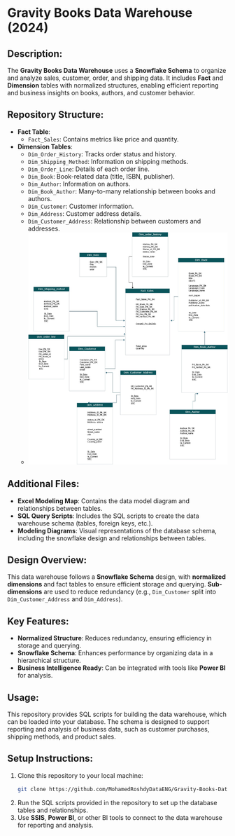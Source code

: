 # Gravity Books Data Warehouse (2024)

## Description:
The **Gravity Books Data Warehouse** uses a **Snowflake Schema** to organize and analyze sales, customer, order, and shipping data. It includes **Fact** and **Dimension** tables with normalized structures, enabling efficient reporting and business insights on books, authors, and customer behavior.

## Repository Structure:
- **Fact Table**:
  - `Fact_Sales`: Contains metrics like price and quantity.
- **Dimension Tables**:
  - `Dim_Order_History`: Tracks order status and history.
  - `Dim_Shipping_Method`: Information on shipping methods.
  - `Dim_Order_Line`: Details of each order line.
  - `Dim_Book`: Book-related data (title, ISBN, publisher).
  - `Dim_Author`: Information on authors.
  - `Dim_Book_Author`: Many-to-many relationship between books and authors.
  - `Dim_Customer`: Customer information.
  - `Dim_Address`: Customer address details.
  - `Dim_Customer_Address`: Relationship between customers and addresses.
  - ![Gravity Books Modeling](./Gravity-Books-Modeling.jpg)

## Additional Files:
- **Excel Modeling Map**: Contains the data model diagram and relationships between tables.
- **SQL Query Scripts**: Includes the SQL scripts to create the data warehouse schema (tables, foreign keys, etc.).
- **Modeling Diagrams**: Visual representations of the database schema, including the snowflake design and relationships between tables.

## Design Overview:
This data warehouse follows a **Snowflake Schema** design, with **normalized dimensions** and fact tables to ensure efficient storage and querying. **Sub-dimensions** are used to reduce redundancy (e.g., `Dim_Customer` split into `Dim_Customer_Address` and `Dim_Address`).

## Key Features:
- **Normalized Structure**: Reduces redundancy, ensuring efficiency in storage and querying.
- **Snowflake Schema**: Enhances performance by organizing data in a hierarchical structure.
- **Business Intelligence Ready**: Can be integrated with tools like **Power BI** for analysis.

## Usage:
This repository provides SQL scripts for building the data warehouse, which can be loaded into your database. The schema is designed to support reporting and analysis of business data, such as customer purchases, shipping methods, and product sales.

## Setup Instructions:
1. Clone this repository to your local machine:
    ```bash
    git clone https://github.com/MohamedRoshdyDataENG/Gravity-Books-Data-Warehouse-2024-
    ```
2. Run the SQL scripts provided in the repository to set up the database tables and relationships.
3. Use **SSIS**, **Power BI**, or other BI tools to connect to the data warehouse for reporting and analysis.


